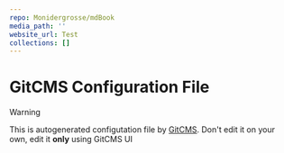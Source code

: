 ```yaml
---
repo: Monidergrosse/mdBook
media_path: ''
website_url: Test
collections: []
---
```

# GitCMS Configuration File
> [!WARNING]
> This is autogenerated configutation file by [GitCMS](https://gitcms.blog). Don't edit it on your own, edit it **only** using GitCMS UI
